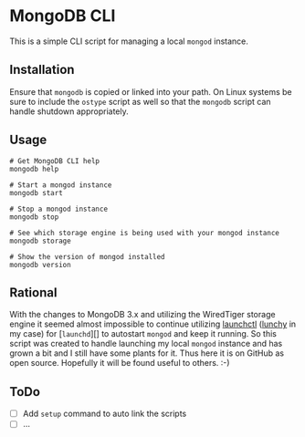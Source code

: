 MongoDB CLI
===========

This is a simple CLI script for managing a local `mongod` instance.


Installation
------------

Ensure that `mongodb` is copied or linked into your path. On Linux systems be sure to include the `ostype` script as well so that the `mongodb` script can handle shutdown appropriately.


Usage
-----

```
# Get MongoDB CLI help
mongodb help

# Start a mongod instance
mongodb start

# Stop a mongod instance
mongodb stop

# See which storage engine is being used with your mongod instance
mongodb storage

# Show the version of mongod installed
mongodb version
```


Rational
--------

With the changes to MongoDB 3.x and utilizing the WiredTiger storage engine it seemed almost impossible to continue utilizing [launchctl][] ([lunchy][] in my case) for [`launchd`][] to autostart `mongod` and keep it running. So this script was created to handle launching my local `mongod` instance and has grown a bit and I still have some plants for it. Thus here it is on GitHub as open source. Hopefully it will be found useful to others.  :-)


ToDo
----

* [ ] Add `setup` command to auto link the scripts
* [ ] &hellip;

[launchctl]:https://developer.apple.com/library/mac/documentation/Darwin/Reference/ManPages/man1/launchctl.1.html
[launchd]:http://en.wikipedia.org/wiki/Launchd
[lunchy]:https://github.com/eddiezane/lunchy
